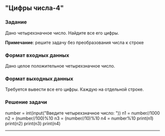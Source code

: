 ## "Цифры числа-4"

### Задание

Дано четырехзначное число. Найдите все его цифры.

**Примечание**: решите задачу без преобразования числа к строке

### Формат входных данных

Дано целое положительное четырехзначное число.

### Формат выходных данных

Требуется вывести все его цифры. Каждую на отдельной строке.

### Решение задачи

number = int(input("Введите четырехзначное число: "))
n1 = number//1000
n2 = (number//100)%10
n3 = (number//10)%10
n4 =  number%10
print(n1)
print(n2)
print(n3)
print(n4)

---

